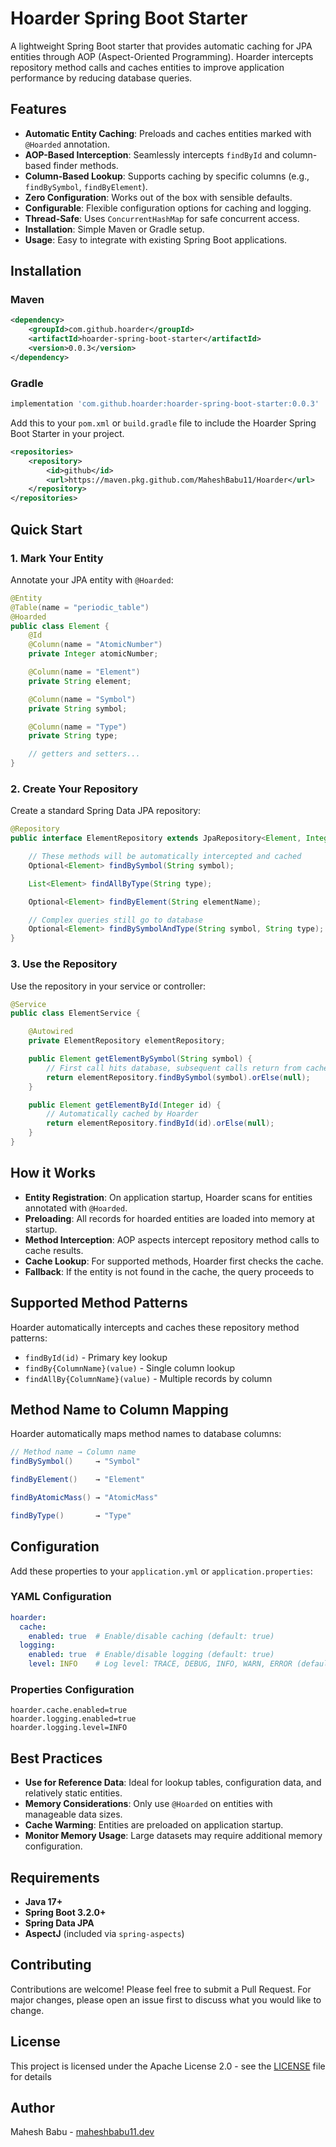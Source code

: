 # Hoarder Spring Boot Starter

A lightweight Spring Boot starter that provides automatic caching for JPA entities through AOP (Aspect-Oriented
Programming). Hoarder intercepts repository method calls and caches entities to improve application performance by
reducing database queries.

## Features

- **Automatic Entity Caching**: Preloads and caches entities marked with `@Hoarded` annotation.
- **AOP-Based Interception**: Seamlessly intercepts `findById` and column-based finder methods.
- **Column-Based Lookup**: Supports caching by specific columns (e.g., `findBySymbol`, `findByElement`).
- **Zero Configuration**: Works out of the box with sensible defaults.
- **Configurable**: Flexible configuration options for caching and logging.
- **Thread-Safe**: Uses `ConcurrentHashMap` for safe concurrent access.
- **Installation**: Simple Maven or Gradle setup.
- **Usage**: Easy to integrate with existing Spring Boot applications.

## Installation

### Maven

```xml
<dependency>
    <groupId>com.github.hoarder</groupId>
    <artifactId>hoarder-spring-boot-starter</artifactId>
    <version>0.0.3</version>
</dependency>
```

### Gradle

```groovy
implementation 'com.github.hoarder:hoarder-spring-boot-starter:0.0.3'
```

Add this to your `pom.xml` or `build.gradle` file to include the Hoarder Spring Boot Starter in your project.

```xml
<repositories>
    <repository>
        <id>github</id>
        <url>https://maven.pkg.github.com/MaheshBabu11/Hoarder</url>
    </repository>
</repositories>
```

## Quick Start

### 1. Mark Your Entity

Annotate your JPA entity with `@Hoarded`:

```java
@Entity
@Table(name = "periodic_table")
@Hoarded
public class Element {
    @Id
    @Column(name = "AtomicNumber")
    private Integer atomicNumber;

    @Column(name = "Element")
    private String element;

    @Column(name = "Symbol")
    private String symbol;

    @Column(name = "Type")
    private String type;

    // getters and setters...
}
```

### 2. Create Your Repository

Create a standard Spring Data JPA repository:

```java
@Repository
public interface ElementRepository extends JpaRepository<Element, Integer> {

    // These methods will be automatically intercepted and cached
    Optional<Element> findBySymbol(String symbol);

    List<Element> findAllByType(String type);

    Optional<Element> findByElement(String elementName);

    // Complex queries still go to database
    Optional<Element> findBySymbolAndType(String symbol, String type);
}
```

### 3. Use the Repository

Use the repository in your service or controller:

```java
@Service
public class ElementService {

    @Autowired
    private ElementRepository elementRepository;

    public Element getElementBySymbol(String symbol) {
        // First call hits database, subsequent calls return from cache
        return elementRepository.findBySymbol(symbol).orElse(null);
    }

    public Element getElementById(Integer id) {
        // Automatically cached by Hoarder
        return elementRepository.findById(id).orElse(null);
    }
}
```

## How it Works

- **Entity Registration**: On application startup, Hoarder scans for entities annotated with `@Hoarded`.
- **Preloading**: All records for hoarded entities are loaded into memory at startup.
- **Method Interception**: AOP aspects intercept repository method calls to cache results.
- **Cache Lookup**: For supported methods, Hoarder first checks the cache.
- **Fallback**: If the entity is not found in the cache, the query proceeds to

## Supported Method Patterns

Hoarder automatically intercepts and caches these repository method patterns:

- `findById(id)` - Primary key lookup
- `findBy{ColumnName}(value)` - Single column lookup
- `findAllBy{ColumnName}(value)` - Multiple records by column

## Method Name to Column Mapping

Hoarder automatically maps method names to database columns:

```java
// Method name → Column name
findBySymbol()     → "Symbol"

findByElement()    → "Element"

findByAtomicMass() → "AtomicMass"

findByType()       → "Type"
```

## Configuration

Add these properties to your `application.yml` or `application.properties`:

### YAML Configuration

```yaml
hoarder:
  cache:
    enabled: true  # Enable/disable caching (default: true)
  logging:
    enabled: true  # Enable/disable logging (default: true)
    level: INFO    # Log level: TRACE, DEBUG, INFO, WARN, ERROR (default: INFO)
```

### Properties Configuration

```properties
hoarder.cache.enabled=true
hoarder.logging.enabled=true
hoarder.logging.level=INFO
```

## Best Practices

- **Use for Reference Data**: Ideal for lookup tables, configuration data, and relatively static entities.
- **Memory Considerations**: Only use `@Hoarded` on entities with manageable data sizes.
- **Cache Warming**: Entities are preloaded on application startup.
- **Monitor Memory Usage**: Large datasets may require additional memory configuration.

## Requirements

- **Java 17+**
- **Spring Boot 3.2.0+**
- **Spring Data JPA**
- **AspectJ** (included via `spring-aspects`)

## Contributing

Contributions are welcome! Please feel free to submit a Pull Request. For major changes, please open an issue first to
discuss what you would like to change.

## License

This project is licensed under the Apache License 2.0 - see
the [LICENSE](https://github.com/MaheshBabu11/Hoarder/blob/main/LICENSE) file for details

## Author

Mahesh Babu - [maheshbabu11.dev](https://maheshbabu11.dev)